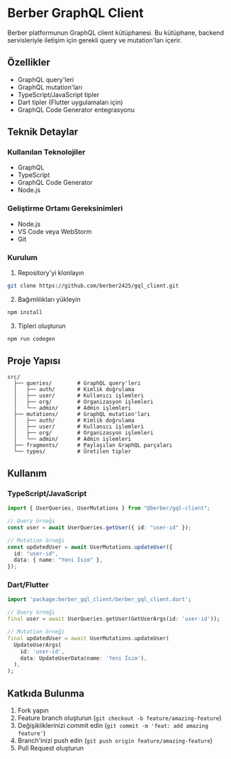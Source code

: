 # Berber GraphQL Client

Berber platformunun GraphQL client kütüphanesi. Bu kütüphane, backend servisleriyle iletişim için gerekli query ve mutation'ları içerir.

## Özellikler

- GraphQL query'leri
- GraphQL mutation'ları
- TypeScript/JavaScript tipler
- Dart tipler (Flutter uygulamaları için)
- GraphQL Code Generator entegrasyonu

## Teknik Detaylar

### Kullanılan Teknolojiler

- GraphQL
- TypeScript
- GraphQL Code Generator
- Node.js

### Geliştirme Ortamı Gereksinimleri

- Node.js
- VS Code veya WebStorm
- Git

### Kurulum

1. Repository'yi klonlayın

```bash
git clone https://github.com/berber2425/gql_client.git
```

2. Bağımlılıkları yükleyin

```bash
npm install
```

3. Tipleri oluşturun

```bash
npm run codegen
```

## Proje Yapısı

```
src/
  ├── queries/        # GraphQL query'leri
  │   ├── auth/       # Kimlik doğrulama
  │   ├── user/       # Kullanıcı işlemleri
  │   ├── org/        # Organizasyon işlemleri
  │   └── admin/      # Admin işlemleri
  ├── mutations/      # GraphQL mutation'ları
  │   ├── auth/       # Kimlik doğrulama
  │   ├── user/       # Kullanıcı işlemleri
  │   ├── org/        # Organizasyon işlemleri
  │   └── admin/      # Admin işlemleri
  ├── fragments/      # Paylaşılan GraphQL parçaları
  └── types/          # Üretilen tipler
```

## Kullanım

### TypeScript/JavaScript

```typescript
import { UserQueries, UserMutations } from "@berber/gql-client";

// Query örneği
const user = await UserQueries.getUser({ id: "user-id" });

// Mutation örneği
const updatedUser = await UserMutations.updateUser({
  id: "user-id",
  data: { name: "Yeni İsim" },
});
```

### Dart/Flutter

```dart
import 'package:berber_gql_client/berber_gql_client.dart';

// Query örneği
final user = await UserQueries.getUser(GetUserArgs(id: 'user-id'));

// Mutation örneği
final updatedUser = await UserMutations.updateUser(
  UpdateUserArgs(
    id: 'user-id',
    data: UpdateUserData(name: 'Yeni İsim'),
  ),
);
```

## Katkıda Bulunma

1. Fork yapın
2. Feature branch oluşturun (`git checkout -b feature/amazing-feature`)
3. Değişikliklerinizi commit edin (`git commit -m 'feat: add amazing feature'`)
4. Branch'inizi push edin (`git push origin feature/amazing-feature`)
5. Pull Request oluşturun

